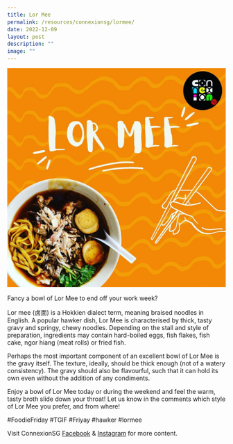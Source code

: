 ```yaml
---
title: Lor Mee
permalink: /resources/connexionsg/lormee/
date: 2022-12-09
layout: post
description: ""
image: ""
---
```

![](/images/connexionsg/2023/318606357_244053091392324_8389611382290199726_n.jpg)

Fancy a bowl of Lor Mee to end off your work week?

Lor mee (卤面) is a Hokkien dialect term, meaning braised noodles in English. A popular hawker dish, Lor Mee is characterised by thick, tasty gravy and springy, chewy noodles. Depending on the stall and style of preparation, ingredients may contain hard-boiled eggs, fish flakes, fish cake, ngor hiang (meat rolls) or fried fish.

Perhaps the most important component of an excellent bowl of Lor Mee is the gravy itself. The texture, ideally, should be thick enough (not of a watery consistency). The gravy should also be flavourful, such that it can hold its own even without the addition of any condiments.

Enjoy a bowl of Lor Mee today or during the weekend and feel the warm, tasty broth slide down your throat! Let us know in the comments which style of Lor Mee you prefer, and from where!

#FoodieFriday #TGIF #Friyay #hawker #lormee

Visit ConnexionSG [Facebook](https://www.facebook.com/ConnexionSG) & [Instagram](https://www.instagram.com/connexionsg/) for more content.
